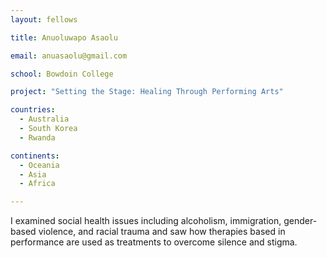 ```yaml
---
layout: fellows

title: Anuoluwapo Asaolu

email: anuasaolu@gmail.com

school: Bowdoin College

project: "Setting the Stage: Healing Through Performing Arts"

countries:
  - Australia
  - South Korea
  - Rwanda

continents:
  - Oceania
  - Asia
  - Africa

---
```


I examined social health issues including alcoholism, immigration, gender-based violence, and racial trauma and saw how therapies based in performance are used as treatments to overcome silence and stigma.